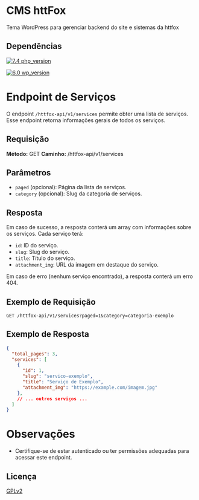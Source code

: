 
# CMS httFox

Tema WordPress para gerenciar backend do site e sistemas da httfox


## Dependências
[![7.4 php_version](https://img.shields.io/badge/php_version-^7.4-blue.svg)](https://choosealicense.com/licenses/mit/)

[![6.0 wp_version](https://img.shields.io/badge/wp_version-^6.0-skyblue.svg)](https://choosealicense.com/licenses/mit/)


# Endpoint de Serviços

O endpoint `/httfox-api/v1/services` permite obter uma lista de serviços. Esse endpoint retorna informações gerais de todos os serviços.

## Requisição

**Método:** GET
**Caminho:** /httfox-api/v1/services

## Parâmetros

- `paged` (opcional): Página da lista de serviços.
- `category` (opcional): Slug da categoria de serviços.

## Resposta

Em caso de sucesso, a resposta conterá um array com informações sobre os serviços. Cada serviço terá:

- `id`: ID do serviço.
- `slug`: Slug do serviço.
- `title`: Título do serviço.
- `attachment_img`: URL da imagem em destaque do serviço.

Em caso de erro (nenhum serviço encontrado), a resposta conterá um erro 404.

## Exemplo de Requisição

```http
GET /httfox-api/v1/services?paged=1&category=categoria-exemplo
```

## Exemplo de Resposta

```json
{
  "total_pages": 3,
  "services": [
    {
      "id": 1,
      "slug": "servico-exemplo",
      "title": "Serviço de Exemplo",
      "attachment_img": "https://example.com/imagem.jpg"
    },
    // ... outros serviços ...
  ]
}
```

# Observações
- Certifique-se de estar autenticado ou ter permissões adequadas para acessar este endpoint.

## Licença

[GPLv2](https://choosealicense.com/licenses/gpl-2.0/)

